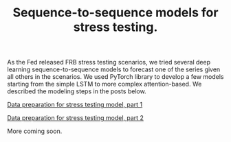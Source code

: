 <header>

# Sequence-to-sequence models for stress testing.

</header>

As the Fed released FRB stress testing scenarios, we tried several deep learning sequence-to-sequence models to forecast one of the series given all others in the scenarios. We used PyTorch library to develop a few models starting from the simple LSTM to more complex attention-based. We described the modeling steps in the posts below.

<a href="_posts/2024-03-01-data-preparation-for-stress-testing-model-part-1.md">Data preparation for stress testing model, part 1</a>

<a href="_posts/2024-03-01-data-preparation-for-stress-testing-model-part-2.md">Data preparation for stress testing model, part 2</a>

More coming soon.
